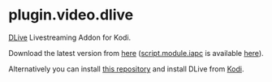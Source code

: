 # plugin.video.dlive
[DLive](https://dlive.tv/) Livestreaming Addon for Kodi.

Download the latest version from [here](https://github.com/lekma/plugin.video.dlive/releases/)
([script.module.iapc](https://github.com/lekma/script.module.iapc/) is available
[here](https://github.com/lekma/script.module.iapc/releases/)).

Alternatively you can install [this repository](https://github.com/lekma/repository.lekma/)
and install DLive from [Kodi](https://kodi.wiki/view/Add-on_manager#How_to_install_add-ons_from_a_repository).

